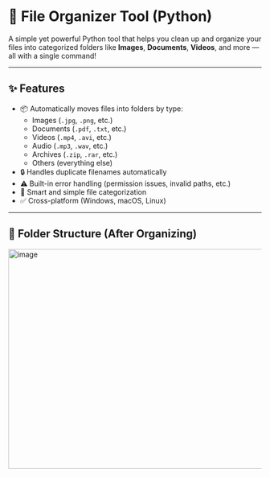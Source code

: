 # 📁 File Organizer Tool (Python)

A simple yet powerful Python tool that helps you clean up and organize your files into categorized folders like **Images**, **Documents**, **Videos**, and more — all with a single command!

---

## ✨ Features

- 📦 Automatically moves files into folders by type:
  - Images (`.jpg`, `.png`, etc.)
  - Documents (`.pdf`, `.txt`, etc.)
  - Videos (`.mp4`, `.avi`, etc.)
  - Audio (`.mp3`, `.wav`, etc.)
  - Archives (`.zip`, `.rar`, etc.)
  - Others (everything else)
- 🔒 Handles duplicate filenames automatically
- ⚠️ Built-in error handling (permission issues, invalid paths, etc.)
- 🧠 Smart and simple file categorization
- ✅ Cross-platform (Windows, macOS, Linux)

---

## 📸 Folder Structure (After Organizing)
<img width="834" height="437" alt="image" src="https://github.com/user-attachments/assets/38e2e7d6-c374-4d3d-9c3d-d7a0d9c3e925" />


